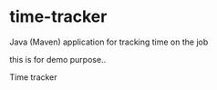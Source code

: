 # time-tracker
Java (Maven) application for tracking time on the job

this is for demo purpose.. 


Time tracker
